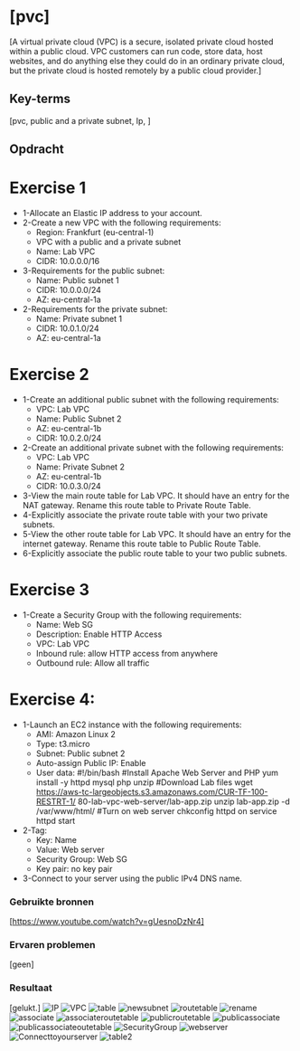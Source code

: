 # [pvc]
[A virtual private cloud (VPC) is a secure, isolated private cloud hosted within a public cloud. VPC customers can run code, store data, host websites, and do anything else they could do in an ordinary private cloud, but the private cloud is hosted remotely by a public cloud provider.]

## Key-terms
[pvc, public and a private subnet, Ip, ]

## Opdracht
# Exercise 1
- 1-Allocate an Elastic IP address to your account.
- 2-Create a new VPC with the following requirements:
  - Region: Frankfurt (eu-central-1)
  - VPC with a public and a private subnet
  - Name: Lab VPC
  - CIDR: 10.0.0.0/16
- 3-Requirements for the public subnet:
  - Name: Public subnet 1
  - CIDR: 10.0.0.0/24
  - AZ: eu-central-1a
- 2-Requirements for the private subnet:
  - Name: Private subnet 1
  - CIDR: 10.0.1.0/24
  - AZ: eu-central-1a
# Exercise 2
- 1-Create an additional public subnet with the following requirements:
  - VPC: Lab VPC
  - Name: Public Subnet 2
  - AZ: eu-central-1b
  - CIDR: 10.0.2.0/24
- 2-Create an additional private subnet with the following requirements:
  - VPC: Lab VPC
  - Name: Private Subnet 2
  - AZ: eu-central-1b
  - CIDR: 10.0.3.0/24
- 3-View the main route table for Lab VPC. It should have an entry for the NAT gateway. Rename this route table to Private Route Table.
- 4-Explicitly associate the private route table with your two private subnets.
- 5-View the other route table for Lab VPC. It should have an entry for the internet gateway. Rename this route table to Public Route Table.
- 6-Explicitly associate the public route table to your two public subnets.
# Exercise 3
- 1-Create a Security Group with the following requirements:
  - Name: Web SG
  - Description: Enable HTTP Access
  - VPC: Lab VPC
  - Inbound rule: allow HTTP access from anywhere
  - Outbound rule: Allow all traffic
# Exercise 4:
- 1-Launch an EC2 instance with the following requirements:
  - AMI: Amazon Linux 2
  - Type: t3.micro
  - Subnet: Public subnet 2
  - Auto-assign Public IP: Enable
  - User data:
  #!/bin/bash
  #Install Apache Web Server and PHP
  yum install -y httpd mysql php unzip
  #Download Lab files
  wget https://aws-tc-largeobjects.s3.amazonaws.com/CUR-TF-100-RESTRT-1/ 80-lab-vpc-web-server/lab-app.zip
  unzip lab-app.zip -d /var/www/html/
  #Turn on web server
  chkconfig httpd on
  service httpd start
- 2-Tag:
  - Key: Name
  - Value: Web server
  - Security Group: Web SG
  - Key pair: no key pair
- 3-Connect to your server using the public IPv4 DNS name.
### Gebruikte bronnen
[https://www.youtube.com/watch?v=gUesnoDzNr4]

### Ervaren problemen
[geen]

### Resultaat
[gelukt.]
![IP](/techgrounds-ZuhairBatha-main/techgrounds-ZuhairBatha/00_includes/AWS%201/wes1-10.1.png)
![VPC](../00_includes/AWS%201/wes1-10.2.png)
![table](.././00_includes/AWS%201/wes1-10.3.png)
![newsubnet](../00_includes/AWS%201/wes1-10.4.png)
![routetable](.././00_includes/AWS%201/wes1-10.5.png)
![rename](../00_includes/AWS%201/wes1-10.6.png)
![associate](.././00_includes/AWS%201/wes1-10.7.png)
![associateroutetable](../00_includes/AWS%201/wes1-10.8.png)
![publicroutetable](.././00_includes/AWS%201/wes1-10.9.png)
![publicassociate](../00_includes/AWS%201/wes1-10.10.png)
![publicassociateoutetable](.././00_includes/AWS%201/wes1-10.11.png)
![SecurityGroup](../00_includes/AWS%201/wes1-10.12.png)
![webserver](.././00_includes/AWS%201/wes1-10.13.png)
![Connecttoyourserver](../00_includes/AWS%201/wes1-10.14.png)
![table2](.././00_includes/AWS%201/wes1-10.15.png)